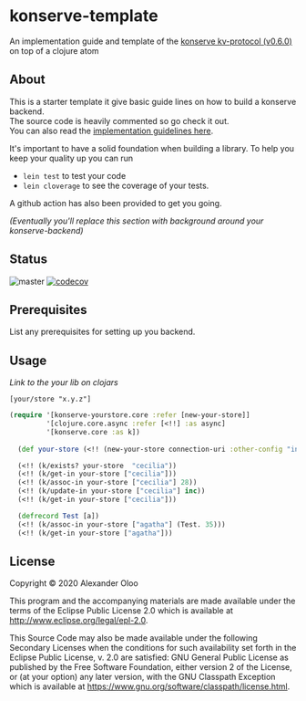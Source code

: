 # konserve-template

An implementation guide and template of the [konserve kv-protocol (v0.6.0)](https://github.com/replikativ/konserve) on top of a clojure atom

## About 
This is a starter template it give basic guide lines on how to build a konserve backend.   
The source code is heavily commented so go check it out.   
You can also read the [implementation guidelines here](./doc/guidelines.md).   

It's important to have a solid foundation when building a library. To help you keep your quality up you can run
- `lein test` to test your code
- `lein cloverage` to see the coverage of your tests. 

A github action has also been provided to get you going.

_(Eventually you'll replace this section with background around your konserve-backend)_


## Status

![master](https://github.com/alekcz/konserve-template/workflows/master/badge.svg) [![codecov](https://codecov.io/gh/alekcz/konserve-template/branch/master/graph/badge.svg)](https://codecov.io/gh/alekcz/konserve-template) 

## Prerequisites

List any prerequisites for setting up you backend. 

## Usage

_Link to the your lib on clojars_

`[your/store "x.y.z"]`

```clojure
(require '[konserve-yourstore.core :refer [new-your-store]]
         '[clojure.core.async :refer [<!!] :as async]
         '[konserve.core :as k])
  
  (def your-store (<!! (new-your-store connection-uri :other-config "info" :and-more :yay)))

  (<!! (k/exists? your-store  "cecilia"))
  (<!! (k/get-in your-store ["cecilia"]))
  (<!! (k/assoc-in your-store ["cecilia"] 28))
  (<!! (k/update-in your-store ["cecilia"] inc))
  (<!! (k/get-in your-store ["cecilia"]))

  (defrecord Test [a])
  (<!! (k/assoc-in your-store ["agatha"] (Test. 35)))
  (<!! (k/get-in your-store ["agatha"]))
```

## License

Copyright © 2020 Alexander Oloo

This program and the accompanying materials are made available under the
terms of the Eclipse Public License 2.0 which is available at
http://www.eclipse.org/legal/epl-2.0.

This Source Code may also be made available under the following Secondary
Licenses when the conditions for such availability set forth in the Eclipse
Public License, v. 2.0 are satisfied: GNU General Public License as published by
the Free Software Foundation, either version 2 of the License, or (at your
option) any later version, with the GNU Classpath Exception which is available
at https://www.gnu.org/software/classpath/license.html.
